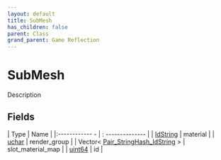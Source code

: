 ```yaml
---
layout: default
title: SubMesh
has_children: false
parent: Class
grand_parent: Game Reflection
---
```

# SubMesh
Description 

## Fields
| Type | Name |
|:------------ - | : -------------- |
| [IdString](game-reflection/components/id_string.md) | material |
| [uchar](game-reflection/enums/uchar.md) | render_group |
| Vector< [Pair_StringHash_IdString](game-reflection/classes/pair__string_hash__id_string.md) > | slot_material_map |
| [uint64](game-reflection/components/uint64.md) | id |
